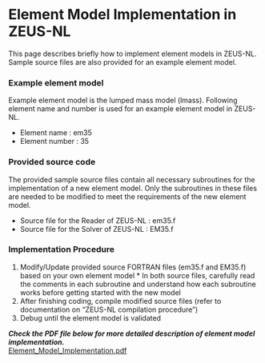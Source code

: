 
```
```

# Element Model Implementation in ZEUS-NL #

This page describes briefly how to implement element models in ZEUS-NL. Sample source files are also provided for an example element model.



### Example element model ###

Example element model is the lumped mass model (lmass). Following element name and number is used for an example element model in ZEUS-NL.
  * Element name : em35
  * Element number : 35


### Provided source code ###

The provided sample source files contain all necessary subroutines for the implementation of a new element model. Only the subroutines in these files are needed to be modified to meet the requirements of the new element model.
  * Source file for the Reader of ZEUS-NL : em35.f
  * Source file for the Solver of ZEUS-NL : EM35.f


### Implementation Procedure ###

  1. Modify/Update provided source FORTRAN files (em35.f and EM35.f) based on your own element model
    * In both source files, carefully read the comments in each subroutine and understand how each subroutine works before getting started with the new model
  1. After finishing coding, compile modified source files (refer to documentation on “ZEUS-NL compilation procedure”)
  1. Debug until the element model is validated

**_Check the PDF file below for more detailed description of element model implementation._** <br />
[Element\_Model\_Implementation.pdf](https://zeus-nl.googlecode.com/files/Element_Model_Implementation.pdf)

```
```


<a href='Hidden comment: 
updated as of Jun 01, 2011
'></a>